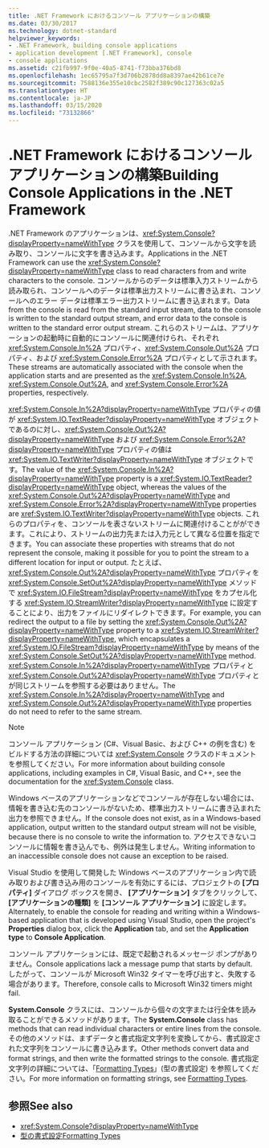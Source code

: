 ```yaml
---
title: .NET Framework におけるコンソール アプリケーションの構築
ms.date: 03/30/2017
ms.technology: dotnet-standard
helpviewer_keywords:
- .NET Framework, building console applications
- application development [.NET Framework], console
- console applications
ms.assetid: c21fb997-9f0e-40a5-8741-f73bba376bd8
ms.openlocfilehash: 1ec65795a7f3d706b2878dd8a8397ae42b61ce7e
ms.sourcegitcommit: 7588136e355e10cbc2582f389c90c127363c02a5
ms.translationtype: HT
ms.contentlocale: ja-JP
ms.lasthandoff: 03/15/2020
ms.locfileid: "73132866"
---
```

# <a name="building-console-applications-in-the-net-framework"></a><span data-ttu-id="8420e-102">.NET Framework におけるコンソール アプリケーションの構築</span><span class="sxs-lookup"><span data-stu-id="8420e-102">Building Console Applications in the .NET Framework</span></span>
<span data-ttu-id="8420e-103">.NET Framework のアプリケーションは、<xref:System.Console?displayProperty=nameWithType> クラスを使用して、コンソールから文字を読み取り、コンソールに文字を書き込みます。</span><span class="sxs-lookup"><span data-stu-id="8420e-103">Applications in the .NET Framework can use the <xref:System.Console?displayProperty=nameWithType> class to read characters from and write characters to the console.</span></span> <span data-ttu-id="8420e-104">コンソールからのデータは標準入力ストリームから読み取られ、コンソールへのデータは標準出力ストリームに書き込まれ、コンソールへのエラー データは標準エラー出力ストリームに書き込まれます。</span><span class="sxs-lookup"><span data-stu-id="8420e-104">Data from the console is read from the standard input stream, data to the console is written to the standard output stream, and error data to the console is written to the standard error output stream.</span></span> <span data-ttu-id="8420e-105">これらのストリームは、アプリケーションの起動時に自動的にコンソールに関連付けられ、それぞれ <xref:System.Console.In%2A> プロパティ、<xref:System.Console.Out%2A> プロパティ、および <xref:System.Console.Error%2A> プロパティとして示されます。</span><span class="sxs-lookup"><span data-stu-id="8420e-105">These streams are automatically associated with the console when the application starts and are presented as the <xref:System.Console.In%2A>, <xref:System.Console.Out%2A>, and <xref:System.Console.Error%2A> properties, respectively.</span></span>  
  
 <span data-ttu-id="8420e-106"><xref:System.Console.In%2A?displayProperty=nameWithType> プロパティの値が <xref:System.IO.TextReader?displayProperty=nameWithType> オブジェクトであるのに対し、<xref:System.Console.Out%2A?displayProperty=nameWithType> および <xref:System.Console.Error%2A?displayProperty=nameWithType> プロパティの値は <xref:System.IO.TextWriter?displayProperty=nameWithType> オブジェクトです。</span><span class="sxs-lookup"><span data-stu-id="8420e-106">The value of the <xref:System.Console.In%2A?displayProperty=nameWithType> property is a <xref:System.IO.TextReader?displayProperty=nameWithType> object, whereas the values of the <xref:System.Console.Out%2A?displayProperty=nameWithType> and <xref:System.Console.Error%2A?displayProperty=nameWithType> properties are <xref:System.IO.TextWriter?displayProperty=nameWithType> objects.</span></span> <span data-ttu-id="8420e-107">これらのプロパティを、コンソールを表さないストリームに関連付けることがができます。これにより、ストリームの出力先または入力元として異なる位置を指定できます。</span><span class="sxs-lookup"><span data-stu-id="8420e-107">You can associate these properties with streams that do not represent the console, making it possible for you to point the stream to a different location for input or output.</span></span> <span data-ttu-id="8420e-108">たとえば、<xref:System.Console.Out%2A?displayProperty=nameWithType> プロパティを <xref:System.Console.SetOut%2A?displayProperty=nameWithType> メソッドで <xref:System.IO.FileStream?displayProperty=nameWithType> をカプセル化する <xref:System.IO.StreamWriter?displayProperty=nameWithType> に設定することにより、出力をファイルにリダイレクトできます。</span><span class="sxs-lookup"><span data-stu-id="8420e-108">For example, you can redirect the output to a file by setting the <xref:System.Console.Out%2A?displayProperty=nameWithType> property to a <xref:System.IO.StreamWriter?displayProperty=nameWithType>, which encapsulates a <xref:System.IO.FileStream?displayProperty=nameWithType> by means of the <xref:System.Console.SetOut%2A?displayProperty=nameWithType> method.</span></span> <span data-ttu-id="8420e-109"><xref:System.Console.In%2A?displayProperty=nameWithType> プロパティと <xref:System.Console.Out%2A?displayProperty=nameWithType> プロパティとが同じストリームを参照する必要はありません。</span><span class="sxs-lookup"><span data-stu-id="8420e-109">The <xref:System.Console.In%2A?displayProperty=nameWithType> and <xref:System.Console.Out%2A?displayProperty=nameWithType> properties do not need to refer to the same stream.</span></span>  
  
> [!NOTE]
> <span data-ttu-id="8420e-110">コンソール アプリケーション (C#、Visual Basic、および C++ の例を含む) をビルドする方法の詳細については <xref:System.Console> クラスのドキュメントを参照してください。</span><span class="sxs-lookup"><span data-stu-id="8420e-110">For more information about building console applications, including examples in C#, Visual Basic, and C++, see the documentation for the <xref:System.Console> class.</span></span>  
  
 <span data-ttu-id="8420e-111">Windows ベースのアプリケーションなどでコンソールが存在しない場合には、情報を書き込む先のコンソールがないため、標準出力ストリームに書き込まれた出力を参照できません。</span><span class="sxs-lookup"><span data-stu-id="8420e-111">If the console does not exist, as in a Windows-based application, output written to the standard output stream will not be visible, because there is no console to write the information to.</span></span> <span data-ttu-id="8420e-112">アクセスできないコンソールに情報を書き込んでも、例外は発生しません。</span><span class="sxs-lookup"><span data-stu-id="8420e-112">Writing information to an inaccessible console does not cause an exception to be raised.</span></span>  
  
 <span data-ttu-id="8420e-113">Visual Studio を使用して開発した Windows ベースのアプリケーション内で読み取りおよび書き込み用のコンソールを有効にするには、プロジェクトの **[プロパティ]** ダイアログ ボックスを開き、 **[アプリケーション]** タブをクリックして、 **[アプリケーションの種類]** を **[コンソール アプリケーション]** に設定します。</span><span class="sxs-lookup"><span data-stu-id="8420e-113">Alternately, to enable the console for reading and writing within a Windows-based application that is developed using Visual Studio, open the project's **Properties** dialog box, click the **Application** tab, and set the **Application type** to **Console Application**.</span></span>  
  
 <span data-ttu-id="8420e-114">コンソール アプリケーションには、既定で起動されるメッセージ ポンプがありません。</span><span class="sxs-lookup"><span data-stu-id="8420e-114">Console applications lack a message pump that starts by default.</span></span> <span data-ttu-id="8420e-115">したがって、コンソールが Microsoft Win32 タイマーを呼び出すと、失敗する場合があります。</span><span class="sxs-lookup"><span data-stu-id="8420e-115">Therefore, console calls to Microsoft Win32 timers might fail.</span></span>  
  
 <span data-ttu-id="8420e-116">**System.Console** クラスには、コンソールから個々の文字または行全体を読み取ることができるメソッドがあります。</span><span class="sxs-lookup"><span data-stu-id="8420e-116">The **System.Console** class has methods that can read individual characters or entire lines from the console.</span></span> <span data-ttu-id="8420e-117">その他のメソッドは、まずデータと書式指定文字列を変換してから、書式設定された文字列をコンソールに書き込みます。</span><span class="sxs-lookup"><span data-stu-id="8420e-117">Other methods convert data and format strings, and then write the formatted strings to the console.</span></span> <span data-ttu-id="8420e-118">書式指定文字列の詳細については、「[Formatting Types](../../docs/standard/base-types/formatting-types.md)」(型の書式設定) を参照してください。</span><span class="sxs-lookup"><span data-stu-id="8420e-118">For more information on formatting strings, see [Formatting Types](../../docs/standard/base-types/formatting-types.md).</span></span>  
  
## <a name="see-also"></a><span data-ttu-id="8420e-119">参照</span><span class="sxs-lookup"><span data-stu-id="8420e-119">See also</span></span>

- <xref:System.Console?displayProperty=nameWithType>
- [<span data-ttu-id="8420e-120">型の書式設定</span><span class="sxs-lookup"><span data-stu-id="8420e-120">Formatting Types</span></span>](../../docs/standard/base-types/formatting-types.md)
